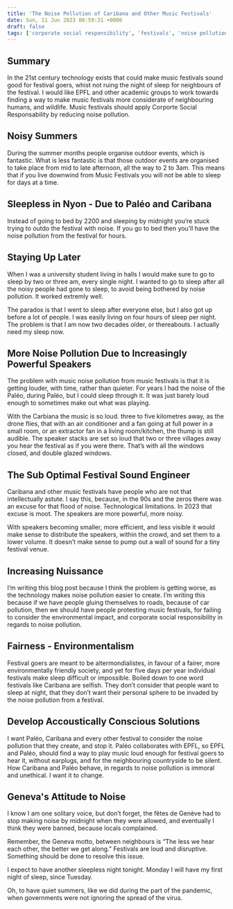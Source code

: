 ```yaml
---
title: 'The Noise Pollution of Caribana and Other Music Festivals'
date: Sun, 11 Jun 2023 08:59:31 +0000
draft: false
tags: ['corporate social responsibility', 'festivals', 'noise pollution', 'Sleep', 'Switzerland', 'technological innovation']
---
```


Summary
-------

In the 21st century technology exists that could make music festivals sound good for festival goers, whist not ruing the night of sleep for neighbours of the festival. I would like EPFL and other academic groups to work towards finding a way to make music festivals more considerate of neighbouring humans, and wildlife. Music festivals should apply Corporte Social Responsability by reducing noise pollution.

Noisy Summers
-------------

During the summer months people organise outdoor events, which is fantastic. What is less fantastic is that those outdoor events are organised to take place from mid to late afternoon, all the way to 2 to 3am. This means that if you live downwind from Music Festivals you will not be able to sleep for days at a time. 

Sleepless in Nyon - Due to Paléo and Caribana
---------------------------------------------

Instead of going to bed by 2200 and sleeping by midnight you’re stuck trying to outdo the festival with noise. If you go to bed then you’ll have the noise pollution from the festival for hours. 

Staying Up Later
----------------

When I was a university student living in halls I would make sure to go to sleep by two or three am, every single night. I wanted to go to sleep after all the noisy people had gone to sleep, to avoid being bothered by noise pollution. It worked extremly well. 

The paradox is that I went to sleep after everyone else, but I also got up before a lot of people. I was easily living on four hours of sleep per night.  The problem is that I am now two decades older, or thereabouts. I actually need my sleep now. 

More Noise Pollution Due to Increasingly Powerful Speakers
----------------------------------------------------------

The problem with music noise pollution from music festivals is that it is getting louder, with time, rather than quieter. For years I had the noise of the Paléo, during Paléo, but I could sleep through it. It was just barely loud enough to sometimes make out what was playing. 

With the Carbiana the music is so loud. three to five kilometres away, as the drone flies, that with an air conditioner and a fan going at full power in a small room, or an extractor fan in a living room/kitchen, the thump is still audible. The speaker stacks are set so loud that two or three villages away you hear the festival as if you were there. That’s with all the windows closed, and double glazed windows. 

The Sub Optimal Festival Sound Engineer
---------------------------------------

Caribana and other music festivals have people who are not that intellectually astute. I say this, because, in the 90s and the zeros there was an excuse for that flood of noise. Technological limitations. In 2023 that excuse is moot. The speakers are more powerful, more noisy.

With speakers becoming smaller, more efficient, and less visible it would make sense to distribute the speakers, within the crowd, and set them to a lower volume. It doesn’t make sense to pump out a wall of sound for a tiny festival venue. 

Increasing Nuissance
--------------------

I’m writing this blog post because I think the problem is getting worse, as the technology makes noise pollution easier to create. I’m writing this because if we have people gluing themselves to roads, because of car pollution, then we should have people protesting music festivals, for failing to consider the environmental impact, and corporate social responsibility in regards to noise pollution. 

Fairness - Environmentalism
---------------------------

Festival goers are meant to be altermondialistes, in favour of a fairer, more environmentally friendly society, and yet for five days per year individual festivals make sleep difficult or impossible. Boiled down to one word festivals like Caribana are selfish. They don’t consider that people want to sleep at night, that they don’t want their personal sphere to be invaded by the noise pollution from a festival. 

Develop Accoustically Conscious Solutions
-----------------------------------------

I want Paléo, Caribana and every other festival to consider the noise pollution that they create, and stop it. Paléo collaborates with EPFL, so EPFL and Paléo, should find a way to play music loud enough for festival goers to hear it, without earplugs, and for the neighbouring countryside to be silent. How Caribana and Paléo behave, in regards to noise pollution is immoral and unethical. I want it to change. 

Geneva's Attitude to Noise
--------------------------

I know I am one solitary voice, but don’t forget, the fêtes de Genève had to stop making noise by midnight when they were allowed, and eventually I think they were banned, because locals complained. 

Remember, the Geneva motto, between neighbours is “The less we hear each other, the better we get along.” Festivals are loud and disruptive. Something should be done to resolve this issue. 

I expect to have another sleepless night tonight. Monday I will have my first night of sleep, since Tuesday. 

Oh, to have quiet summers, like we did during the part of the pandemic, when governments were not ignoring the spread of the virus.
